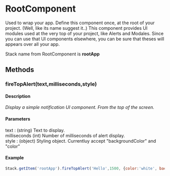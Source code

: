 # RootComponent


Used to wrap your app. Define this component once, at the root of your project. (Well, like its name suggest it..)
This component provides UI modules used at the very top of your project, like Alerts and Modales. Since you can use that UI components elsewhere, you can be sure that theses will appears over all your app.

Stack name from RootComponent is **rootApp**

## Methods


### fireTopAlert(text,milliseconds,style)

#### Description
*Display a simple notification UI component. From the top of the screen.*

#### Parameters
text : (string) Text to display.<br />
milliseconds (int) Number of milliseconds of alert display.<br />
style : (object) Styling object. Currentluy accept "backgroundColor" and "color"<br />

#### Example
```javascript
Stack.getItem('rootApp').fireTopAlert('Hello',1500, {color:'white', backgroundColor: 'green'});
```



